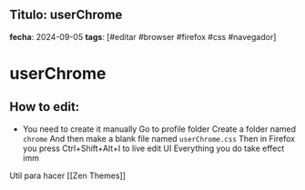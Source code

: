 ## Titulo: userChrome 
**fecha**: 2024-09-05 
**tags**: [#editar #browser #firefox #css #navegador]

# userChrome

## How to edit:
- You need to create it manually
    Go to profile folder
    Create a folder named `chrome`
    And then make a blank file named `userChrome.css`
    Then in Firefox you press Ctrl+Shift+Alt+I to live edit UI
    Everything you do take effect imm

Util para hacer [[Zen Themes]]
